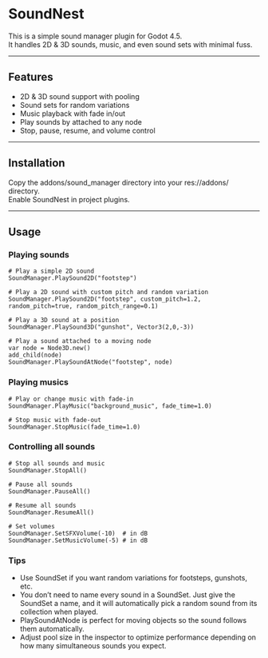 # SoundNest

This is a simple sound manager plugin for Godot 4.5.  
It handles 2D & 3D sounds, music, and even sound sets with minimal fuss. 

---

## Features

- 2D & 3D sound support with pooling  
- Sound sets for random variations  
- Music playback with fade in/out  
- Play sounds by attached to any node 
- Stop, pause, resume, and volume control  

---

## Installation
Copy the addons/sound_manager directory into your res://addons/ directory.  
Enable SoundNest in project plugins.

---

## Usage

### Playing sounds

```gdscript
# Play a simple 2D sound
SoundManager.PlaySound2D("footstep")

# Play a 2D sound with custom pitch and random variation
SoundManager.PlaySound2D("footstep", custom_pitch=1.2, random_pitch=true, random_pitch_range=0.1)

# Play a 3D sound at a position
SoundManager.PlaySound3D("gunshot", Vector3(2,0,-3))

# Play a sound attached to a moving node
var node = Node3D.new()
add_child(node)
SoundManager.PlaySoundAtNode("footstep", node)
```
### Playing musics

```gdscript
# Play or change music with fade-in 
SoundManager.PlayMusic("background_music", fade_time=1.0)

# Stop music with fade-out
SoundManager.StopMusic(fade_time=1.0)
```

### Controlling all sounds
```gdscript
# Stop all sounds and music
SoundManager.StopAll()

# Pause all sounds
SoundManager.PauseAll()

# Resume all sounds
SoundManager.ResumeAll()

# Set volumes
SoundManager.SetSFXVolume(-10)  # in dB
SoundManager.SetMusicVolume(-5) # in dB
```

### Tips
- Use SoundSet if you want random variations for footsteps, gunshots, etc. 
- You don’t need to name every sound in a SoundSet. Just give the SoundSet a name, and it will automatically pick a random sound from its collection when played.  
- PlaySoundAtNode is perfect for moving objects so the sound follows them automatically.
- Adjust pool size in the inspector to optimize performance depending on how many simultaneous sounds you expect.
